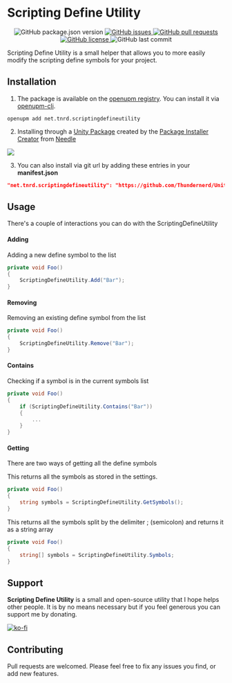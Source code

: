 # Scripting Define Utility

<p align="center">
	<img alt="GitHub package.json version" src ="https://img.shields.io/github/package-json/v/Thundernerd/Unity3D-ScriptingDefineUtility" />
	<a href="https://github.com/Thundernerd/Unity3D-ScriptingDefineUtility/issues">
		<img alt="GitHub issues" src ="https://img.shields.io/github/issues/Thundernerd/Unity3D-ScriptingDefineUtility" />
	</a>
	<a href="https://github.com/Thundernerd/Unity3D-ScriptingDefineUtility/pulls">
		<img alt="GitHub pull requests" src ="https://img.shields.io/github/issues-pr/Thundernerd/Unity3D-ScriptingDefineUtility" />
	</a>
	<a href="https://github.com/Thundernerd/Unity3D-ScriptingDefineUtility/blob/master/LICENSE.md">
		<img alt="GitHub license" src ="https://img.shields.io/github/license/Thundernerd/Unity3D-ScriptingDefineUtility" />
	</a>
	<img alt="GitHub last commit" src ="https://img.shields.io/github/last-commit/Thundernerd/Unity3D-ScriptingDefineUtility" />
</p>

Scripting Define Utility is a small helper that allows you to more easily modify the scripting define symbols for your project.

## Installation
1. The package is available on the [openupm registry](https://openupm.com). You can install it via [openupm-cli](https://github.com/openupm/openupm-cli).
```
openupm add net.tnrd.scriptingdefineutility
```
2. Installing through a [Unity Package](http://package-installer.glitch.me/v1/installer/package.openupm.com/net.tnrd.scriptingdefineutility?registry=https://package.openupm.com) created by the [Package Installer Creator](https://package-installer.glitch.me) from [Needle](https://needle.tools)

[<img src="https://api-lunacy.icons8.com/api/assets/74506671-1e01-48de-9acf-45e80ac56ecc/Simple Download Button.png"/>](http://package-installer.glitch.me/v1/installer/package.openupm.com/net.tnrd.scriptingdefineutility?registry=https://package.openupm.com)

3. You can also install via git url by adding these entries in your **manifest.json**
```json
"net.tnrd.scriptingdefineutility": "https://github.com/Thundernerd/Unity3D-ScriptingDefineUtility.git"
```


## Usage
There's a couple of interactions you can do with the ScriptingDefineUtility

#### Adding
Adding a new define symbol to the list

```csharp
private void Foo()
{
    ScriptingDefineUtility.Add("Bar");
}
```

#### Removing
Removing an existing define symbol from the list

```csharp
private void Foo()
{
    ScriptingDefineUtility.Remove("Bar");
}
```

#### Contains
Checking if a symbol is in the current symbols list

```csharp
private void Foo()
{
    if (ScriptingDefineUtility.Contains("Bar"))
    {
        ...
    }
}
```

#### Getting
There are two ways of getting all the define symbols

This returns all the symbols as stored in the settings.
```csharp
private void Foo()
{
    string symbols = ScriptingDefineUtility.GetSymbols();
}
```

This returns all the symbols split by the delimiter ; (semicolon) and returns it as a string array
```csharp
private void Foo()
{
    string[] symbols = ScriptingDefineUtility.Symbols;
}
```

## Support
**Scripting Define Utility** is a small and open-source utility that I hope helps other people. It is by no means necessary but if you feel generous you can support me by donating.

[![ko-fi](https://www.ko-fi.com/img/githubbutton_sm.svg)](https://ko-fi.com/J3J11GEYY)

## Contributing
Pull requests are welcomed. Please feel free to fix any issues you find, or add new features.
